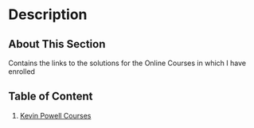 # Description
## About This Section
Contains the links to the solutions for the Online Courses in which I have enrolled

## Table of Content
1. [Kevin Powell Courses](https://github.com/evil-cheetah-edu/kevin-powell-courses)